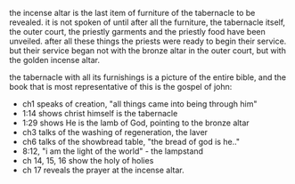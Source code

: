 the incense altar is the last item of furniture
of the tabernacle to be revealed. it is not spoken
of until after all the furniture, the tabernacle
itself, the outer court, the priestly garments and
the priestly food have been unveiled. after all
these things the priests were ready to begin their
service. but their service began not with the bronze
altar in the outer court, but with the golden incense
altar.

the tabernacle with all its furnishings is a picture of the entire bible, and the book that is most representative of this is the gospel of john:
- ch1 speaks of creation, "all things came into being through him"
- 1:14 shows christ himself is the tabernacle
- 1:29 shows He is the lamb of God, pointing to the bronze altar
- ch3 talks of the washing of regeneration, the laver
- ch6 talks of the showbread table, "the bread of god is he.."
- 8:12, "i am the light of the world" - the lampstand
- ch 14, 15, 16 show the holy of holies
- ch 17 reveals the prayer at the incense altar.

